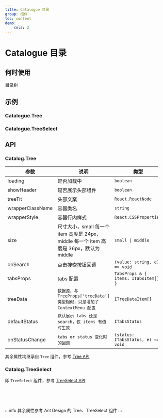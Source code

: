 ```yaml
---
title: Catalogue 目录
group: 组件
toc: content
demo:
    cols: 2
---
```


# Catalogue 目录

## 何时使用

目录树

## 示例

### Catalogue.Tree

<code src="./demos/tree/DefaultTree" title="基本使用" description="DefaultTree"></code>

<code src="./demos/tree/SmallTree" title="小尺寸" description="SmallTree"></code>

<code src="./demos/tree/NoHeaderTree" title="无 Header" description="NoHeaderTree"></code>

<code src="./demos/tree/WithBtnSlotTree" title="带按钮组" description="WithBtnSlotTree"></code>

<code src="./demos/tree/WithTabsTree" title="带 Tabs" description="WithTabsTree"></code>

<code src="./demos/tree/WithCheckboxTree" title="带 Checkbox" description="WithCheckboxTree"></code>

### Catalogue.TreeSelect

<code src="./demos/treeSelect/NormalTreeSelect" title="基础使用" description="NormalTreeSelect"></code>

## API

### Catalog.Tree

| 参数             | 说明                                                                                   | 类型                                  | 默认值             |
| ---------------- | -------------------------------------------------------------------------------------- | ------------------------------------- | ------------------ |
| loading          | 是否加载中                                                                             | `boolean`                             | `false`            |
| showHeader       | 是否展示头部组件                                                                       | `boolean`                             | `true`             |
| treeTit          | 头部文案                                                                               | `React.ReactNode`                     | -                  |
| wrapperClassName | 容器类名                                                                               | `string`                              | -                  |
| wrapperStyle     | 容器行内样式                                                                           | `React.CSSProperties`                 | -                  |
| size             | 尺寸大小，small 每一个 item 高度是 24px，middle 每一个 item 高度是 36px，默认为 middle | `small \| middle`                     | `middle`           |
| onSearch         | 点击搜索按钮回调                                                                       | `(value: string, e) => void`          | -                  |
| tabsProps        | tabs 配置                                                                              | `TabsProps & { items: ITabsItem[]; }` | -                  |
| treeData         | `数据源，与 TreeProps['treeData'] 类型相似，只是增加了 ContextMenu 配置`               | `ITreeDataItem[]`                     | -                  |
| defaultStatus    | `默认展示 tabs 还是 search，仅 items 有值时生效`                                       | `ITabsStatus`                         | `ITabsStatus.tabs` |
| onStatusChange   | `tabs or status 变化时的回调`                                                          | `(status: ITabsStatus, e) => void`    | -                  |

其余属性均继承自 `Tree` 组件，参考 <a href="https://4x.ant.design/components/tree-cn/#API" target="_blank">Tree API</a>

### Catalog.TreeSelect

即 `TreeSelect` 组件，参考 <a href="https://4x.ant.design/components/tree-select-cn/#API" target="_blank">TreeSelect API</a>

<br>
<br>
<br>

:::info
其余属性参考 Ant Design 的 Tree、TreeSelect 组件
:::
